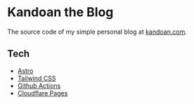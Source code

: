 # Kandoan the Blog

The source code of my simple personal blog at [kandoan.com](https://kandoan.com).

## Tech
- [Astro](https://astro.build/)
- [Tailwind CSS](https://tailwindcss.com/)
- [Github Actions](https://github.com/features/actions)
- [Cloudflare Pages](https://pages.cloudflare.com/)